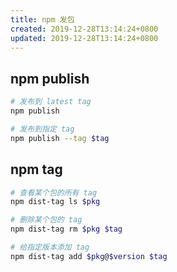 ```yaml
---
title: npm 发包
created: 2019-12-28T13:14:24+0800
updated: 2019-12-28T13:14:24+0800
---
```



## npm publish

```sh
# 发布到 latest tag
npm publish

# 发布到指定 tag
npm publish --tag $tag
```

## npm tag

```sh
# 查看某个包的所有 tag
npm dist-tag ls $pkg

# 删除某个包的 tag
npm dist-tag rm $pkg $tag

# 给指定版本添加 tag
npm dist-tag add $pkg@$version $tag
```

